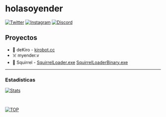 # holasoyender

[![Twitter](https://img.shields.io/twitter/follow/holasoyender_?color=1da1f2&logo=twitter&style=for-the-badge)](https://twitter.com/intent/follow?user_id=741944734571188224)
[![Instagram](https://img.shields.io/twitter/follow/holasoyender?color=blueviolet&logo=instagram&style=for-the-badge)](https://www.instagram.com/holasoyender_/)
[![Discord](https://img.shields.io/discord/711944422341738526?color=7289da&logo=discord&style=for-the-badge)](https://dsc.gg/ender)


## Proyectos

- 🍉 deKiro - [kirobot.cc](https://www.kirobot.cc)
- ☠️ myender.v 
- 🎯 Squirrel - [SquirrelLoader.exe](https://github.com/holasoyender/SquirrelLoader) [SquirrelLoaderBinary.exe](https://github.com/holasoyender/SquirrelLoader-binary)

---

### Estadisticas

[![Stats](https://github-readme-stats.vercel.app/api?username=holasoyender&count_private=true&theme=dark&locale=es&include_all_commits=true&show_icons=true&hide=prs,contribs)](https://github.com/holasoyender)

<br />

[![TOP](https://github-readme-stats.vercel.app/api/top-langs/?username=holasoyender&theme=dark&layout=compact)](https://github.com/holasoyender)

